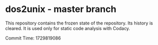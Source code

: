 # dos2unix - master branch

This repository contains the frozen state of the repository.
Its history is cleared. It is used only for static code
analysis with Codacy.

Commit Time: 1729819086